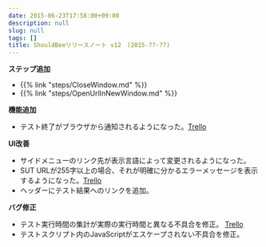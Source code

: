 ```yaml
---
date: 2015-06-23T17:58:00+09:00
description: null
slug: null
tags: []
title: ShouldBeeリリースノート v12　(2015-??-??)
---
```


__ステップ追加__

* {{% link "steps/CloseWindow.md" %}}
* {{% link "steps/OpenUrlInNewWindow.md" %}}

__機能追加__

* テスト終了がブラウザから通知されるようになった。[Trello](https://trello.com/c/1WUFoETy/132-2)

__UI改善__

* サイドメニューのリンク先が表示言語によって変更されるようになった。
* SUT URLが255字以上の場合、それが明確に分かるエラーメッセージを表示するようになった。[Trello](https://trello.com/c/d7hpZbmq/104-1-sut-url-255)
* ヘッダーにテスト結果へのリンクを追加。

__バグ修正__

* テスト実行時間の集計が実際の実行時間と異なる不具合を修正。 [Trello](https://trello.com/c/laWpVJhh/83-2-1)
* テストスクリプト内のJavaScriptがエスケープされない不具合を修正。
